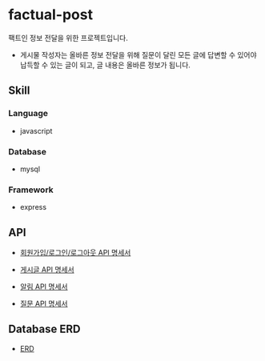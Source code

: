 # factual-post
팩트인 정보 전달을 위한 프로젝트입니다. 

- 게시물 작성자는 올바른 정보 전달을 위해 질문이 달린 모든 글에 답변할 수 있어야 납득할 수 있는 글이 되고, 글 내용은 올바른 정보가 됩니다. 

## Skill

### Language
  - javascript

### Database
  - mysql

### Framework
  - express

## API

- [회원가입/로그인/로그아웃 API 명세서](https://github.com/f-lab-edu/factual-post/wiki/%EB%A1%9C%EA%B7%B8%EC%9D%B8-API-%EB%AA%85%EC%84%B8%EC%84%9C)

- [게시글 API 명세서](https://github.com/f-lab-edu/factual-post/wiki/%EA%B2%8C%EC%8B%9C%EA%B8%80-API-%EB%AA%85%EC%84%B8%EC%84%9C)

- [알림 API 명세서](https://github.com/f-lab-edu/factual-post/wiki/%EC%95%8C%EB%A6%BC-API-%EB%AA%85%EC%84%B8%EC%84%9C)

- [질문 API 명세서](https://github.com/f-lab-edu/factual-post/wiki/%EC%A7%88%EB%AC%B8-API-%EB%AA%85%EC%84%B8%EC%84%9C)

## Database ERD

- [ERD](https://github.com/f-lab-edu/factual-post/wiki/ERD)
